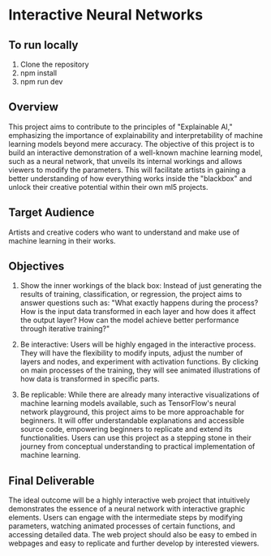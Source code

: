 # Interactive Neural Networks

## To run locally

1. Clone the repository
2. npm install
3. npm run dev

## Overview

This project aims to contribute to the principles of "Explainable AI," emphasizing the importance of explainability and interpretability of machine learning models beyond mere accuracy. The objective of this project is to build an interactive demonstration of a well-known machine learning model, such as a neural network, that unveils its internal workings and allows viewers to modify the parameters. This will facilitate artists in gaining a better understanding of how everything works inside the "blackbox" and unlock their creative potential within their own ml5 projects.

## Target Audience

Artists and creative coders who want to understand and make use of machine learning in their works.

## Objectives

1. Show the inner workings of the black box: Instead of just generating the results of training, classification, or regression, the project aims to answer questions such as: "What exactly happens during the process? How is the input data transformed in each layer and how does it affect the output layer? How can the model achieve better performance through iterative training?"

2. Be interactive: Users will be highly engaged in the interactive process. They will have the flexibility to modify inputs, adjust the number of layers and nodes, and experiment with activation functions. By clicking on main processes of the training, they will see animated illustrations of how data is transformed in specific parts.

3. Be replicable: While there are already many interactive visualizations of machine learning models available, such as TensorFlow's neural network playground, this project aims to be more approachable for beginners. It will offer understandable explanations and accessible source code, empowering beginners to replicate and extend its functionalities. Users can use this project as a stepping stone in their journey from conceptual understanding to practical implementation of machine learning.

## Final Deliverable

The ideal outcome will be a highly interactive web project that intuitively demonstrates the essence of a neural network with interactive graphic elements. Users can engage with the intermediate steps by modifying parameters, watching animated processes of certain functions, and accessing detailed data. The web project should also be easy to embed in webpages and easy to replicate and further develop by interested viewers.
